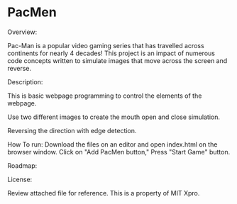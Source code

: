 # PacMen
Overview:

Pac-Man is a popular video gaming series that has travelled across continents for nearly 4 decades! This project is an impact of numerous code concepts written to simulate images that move across the screen and reverse.

Description: 

This is basic webpage programming to control the elements of the webpage.

Use two different images to create the mouth open and close simulation.

Reversing the direction with edge detection.

How To run: 
Download the files on an editor and open index.html on the browser window. 
Click on "Add PacMen button," Press "Start Game" button.

Roadmap:


License:

Review attached file for reference. This is a property of MIT Xpro.
